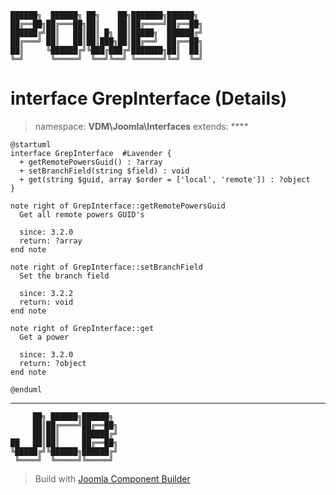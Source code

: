 ```
██████╗  ██████╗ ██╗    ██╗███████╗██████╗
██╔══██╗██╔═══██╗██║    ██║██╔════╝██╔══██╗
██████╔╝██║   ██║██║ █╗ ██║█████╗  ██████╔╝
██╔═══╝ ██║   ██║██║███╗██║██╔══╝  ██╔══██╗
██║     ╚██████╔╝╚███╔███╔╝███████╗██║  ██║
╚═╝      ╚═════╝  ╚══╝╚══╝ ╚══════╝╚═╝  ╚═╝
```
# interface GrepInterface (Details)
> namespace: **VDM\Joomla\Interfaces**
> extends: ****
```uml
@startuml
interface GrepInterface  #Lavender {
  + getRemotePowersGuid() : ?array
  + setBranchField(string $field) : void
  + get(string $guid, array $order = ['local', 'remote']) : ?object
}

note right of GrepInterface::getRemotePowersGuid
  Get all remote powers GUID's

  since: 3.2.0
  return: ?array
end note

note right of GrepInterface::setBranchField
  Set the branch field

  since: 3.2.2
  return: void
end note

note right of GrepInterface::get
  Get a power

  since: 3.2.0
  return: ?object
end note
 
@enduml
```

---
```
     ██╗ ██████╗██████╗
     ██║██╔════╝██╔══██╗
     ██║██║     ██████╔╝
██   ██║██║     ██╔══██╗
╚█████╔╝╚██████╗██████╔╝
 ╚════╝  ╚═════╝╚═════╝
```
> Build with [Joomla Component Builder](https://git.vdm.dev/joomla/Component-Builder)

